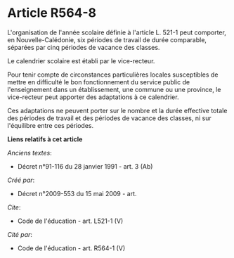 # Article R564-8

L'organisation de l'année scolaire définie à l'article L. 521-1 peut comporter, en Nouvelle-Calédonie, six périodes de
travail de durée comparable, séparées par cinq périodes de vacance des classes. 

Le calendrier scolaire est établi par le vice-recteur. 

Pour tenir compte de circonstances particulières locales susceptibles de mettre en difficulté le bon fonctionnement du
service public de l'enseignement dans un établissement, une commune ou une province, le vice-recteur peut apporter des
adaptations à ce calendrier. 

Ces adaptations ne peuvent porter sur le nombre et la durée effective totale des périodes de travail et des périodes de
vacance des classes, ni sur l'équilibre entre ces périodes.

**Liens relatifs à cet article**

_Anciens textes_:

  - Décret n°91-116 du 28 janvier 1991 - art. 3 (Ab)

_Créé par_:

  - Décret n°2009-553 du 15 mai 2009 - art.

_Cite_:

  - Code de l'éducation - art. L521-1 (V)

_Cité par_:

  - Code de l'éducation - art. R564-1 (V)

